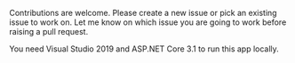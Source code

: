 Contributions are welcome. Please create a new issue or pick an existing 
issue to work on. Let me know on which issue you are going to work before 
raising a pull request.

You need Visual Studio 2019 and ASP.NET Core 3.1 to run this app locally.

